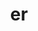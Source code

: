 ---
title: "er"
layout: cache
categories: [package, develop-2024-12-01]
meta: {"versions": ["0.5.0"], "compilers": ["gcc@=11.1.0", "gcc@=11.4.0", "gcc@=7.5.0", "gcc@=9.4.0", "oneapi@=2024.2.1"], "oss": ["ubuntu18.04", "ubuntu20.04", "ubuntu22.04"], "platforms": ["linux"], "targets": ["neoverse_v1", "neoverse_v2", "ppc64le", "x86_64_v3"], "stacks": ["data-vis-sdk", "e4s", "e4s-neoverse-v2", "e4s-neoverse_v1", "e4s-oneapi", "e4s-power", "radiuss", "root"], "num_specs": 12, "num_specs_by_stack": {"radiuss": 1, "root": 12, "e4s-power": 1, "data-vis-sdk": 1, "e4s-neoverse_v1": 2, "e4s-neoverse-v2": 2, "e4s": 2, "e4s-oneapi": 3}}
spec_details: [{"hash": "rixh6rj4wmyxnsdbyegrynphg4uphasw", "compiler": "gcc@=7.5.0", "versions": ["0.5.0"], "os": "ubuntu18.04", "platform": "linux", "target": "x86_64_v3", "variants": ["build_system=cmake", "build_type=Release", "generator=make", "~ipo", "+shared"], "stacks": ["radiuss", "root"], "size": "-", "tarball": "https://binaries.spack.io/develop-2024-12-01/build_cache/linux-ubuntu18.04-x86_64_v3/gcc-7.5.0/er-0.5.0/linux-ubuntu18.04-x86_64_v3-gcc-7.5.0-er-0.5.0-rixh6rj4wmyxnsdbyegrynphg4uphasw.spack"}, {"hash": "awgq2niv2azce2noauylwg2zznptlaor", "compiler": "gcc@=9.4.0", "versions": ["0.5.0"], "os": "ubuntu20.04", "platform": "linux", "target": "ppc64le", "variants": ["build_system=cmake", "build_type=Release", "generator=make", "~ipo", "+shared"], "stacks": ["root", "e4s-power"], "size": "-", "tarball": "https://binaries.spack.io/develop-2024-12-01/build_cache/linux-ubuntu20.04-ppc64le/gcc-9.4.0/er-0.5.0/linux-ubuntu20.04-ppc64le-gcc-9.4.0-er-0.5.0-awgq2niv2azce2noauylwg2zznptlaor.spack"}, {"hash": "snive5avylhb6dsjkgkdfac7sqzmw3tt", "compiler": "gcc@=11.1.0", "versions": ["0.5.0"], "os": "ubuntu20.04", "platform": "linux", "target": "x86_64_v3", "variants": ["build_system=cmake", "build_type=Release", "generator=make", "~ipo", "+shared"], "stacks": ["data-vis-sdk", "root"], "size": "-", "tarball": "https://binaries.spack.io/develop-2024-12-01/build_cache/linux-ubuntu20.04-x86_64_v3/gcc-11.1.0/er-0.5.0/linux-ubuntu20.04-x86_64_v3-gcc-11.1.0-er-0.5.0-snive5avylhb6dsjkgkdfac7sqzmw3tt.spack"}, {"hash": "5uktnjd3zlfw34pihemi3hsmntotgs2n", "compiler": "gcc@=11.4.0", "versions": ["0.5.0"], "os": "ubuntu22.04", "platform": "linux", "target": "neoverse_v1", "variants": ["build_system=cmake", "build_type=Release", "generator=make", "~ipo", "+shared"], "stacks": ["e4s-neoverse_v1", "root"], "size": "-", "tarball": "https://binaries.spack.io/develop-2024-12-01/build_cache/linux-ubuntu22.04-neoverse_v1/gcc-11.4.0/er-0.5.0/linux-ubuntu22.04-neoverse_v1-gcc-11.4.0-er-0.5.0-5uktnjd3zlfw34pihemi3hsmntotgs2n.spack"}, {"hash": "xlnresksd5kgrlntc6vtdwshgukvsfmg", "compiler": "gcc@=11.4.0", "versions": ["0.5.0"], "os": "ubuntu22.04", "platform": "linux", "target": "neoverse_v1", "variants": ["build_system=cmake", "build_type=Release", "generator=make", "~ipo", "+shared"], "stacks": ["e4s-neoverse_v1", "root"], "size": "-", "tarball": "https://binaries.spack.io/develop-2024-12-01/build_cache/linux-ubuntu22.04-neoverse_v1/gcc-11.4.0/er-0.5.0/linux-ubuntu22.04-neoverse_v1-gcc-11.4.0-er-0.5.0-xlnresksd5kgrlntc6vtdwshgukvsfmg.spack"}, {"hash": "kxc5apb3geccskduwb5knvq3lcze7xlk", "compiler": "gcc@=11.4.0", "versions": ["0.5.0"], "os": "ubuntu22.04", "platform": "linux", "target": "neoverse_v2", "variants": ["build_system=cmake", "build_type=Release", "generator=make", "~ipo", "+shared"], "stacks": ["root", "e4s-neoverse-v2"], "size": "-", "tarball": "https://binaries.spack.io/develop-2024-12-01/build_cache/linux-ubuntu22.04-neoverse_v2/gcc-11.4.0/er-0.5.0/linux-ubuntu22.04-neoverse_v2-gcc-11.4.0-er-0.5.0-kxc5apb3geccskduwb5knvq3lcze7xlk.spack"}, {"hash": "y7g3lqck72y7mpib2qc7k3tpsm47r5w4", "compiler": "gcc@=11.4.0", "versions": ["0.5.0"], "os": "ubuntu22.04", "platform": "linux", "target": "neoverse_v2", "variants": ["build_system=cmake", "build_type=Release", "generator=make", "~ipo", "+shared"], "stacks": ["root", "e4s-neoverse-v2"], "size": "-", "tarball": "https://binaries.spack.io/develop-2024-12-01/build_cache/linux-ubuntu22.04-neoverse_v2/gcc-11.4.0/er-0.5.0/linux-ubuntu22.04-neoverse_v2-gcc-11.4.0-er-0.5.0-y7g3lqck72y7mpib2qc7k3tpsm47r5w4.spack"}, {"hash": "du2nhxrsqbwb4edkfajd7bqqhytmbiaq", "compiler": "gcc@=11.4.0", "versions": ["0.5.0"], "os": "ubuntu22.04", "platform": "linux", "target": "x86_64_v3", "variants": ["build_system=cmake", "build_type=Release", "generator=make", "~ipo", "+shared"], "stacks": ["e4s", "root"], "size": "-", "tarball": "https://binaries.spack.io/develop-2024-12-01/build_cache/linux-ubuntu22.04-x86_64_v3/gcc-11.4.0/er-0.5.0/linux-ubuntu22.04-x86_64_v3-gcc-11.4.0-er-0.5.0-du2nhxrsqbwb4edkfajd7bqqhytmbiaq.spack"}, {"hash": "4coztdkibiqtra6b4ic3s37ghgqr5xdp", "compiler": "gcc@=11.4.0", "versions": ["0.5.0"], "os": "ubuntu22.04", "platform": "linux", "target": "x86_64_v3", "variants": ["build_system=cmake", "build_type=Release", "generator=make", "~ipo", "+shared"], "stacks": ["e4s", "root"], "size": "-", "tarball": "https://binaries.spack.io/develop-2024-12-01/build_cache/linux-ubuntu22.04-x86_64_v3/gcc-11.4.0/er-0.5.0/linux-ubuntu22.04-x86_64_v3-gcc-11.4.0-er-0.5.0-4coztdkibiqtra6b4ic3s37ghgqr5xdp.spack"}, {"hash": "xin24vu3bofbn77nnrbe4qgrrpczx4fw", "compiler": "oneapi@=2024.2.1", "versions": ["0.5.0"], "os": "ubuntu22.04", "platform": "linux", "target": "x86_64_v3", "variants": ["build_system=cmake", "build_type=Release", "generator=make", "~ipo", "+shared"], "stacks": ["e4s-oneapi", "root"], "size": "-", "tarball": "https://binaries.spack.io/develop-2024-12-01/build_cache/linux-ubuntu22.04-x86_64_v3/oneapi-2024.2.1/er-0.5.0/linux-ubuntu22.04-x86_64_v3-oneapi-2024.2.1-er-0.5.0-xin24vu3bofbn77nnrbe4qgrrpczx4fw.spack"}, {"hash": "i4sw6mzykt7rn6gwmb2emqbe6lhavaq6", "compiler": "oneapi@=2024.2.1", "versions": ["0.5.0"], "os": "ubuntu22.04", "platform": "linux", "target": "x86_64_v3", "variants": ["build_system=cmake", "build_type=Release", "generator=make", "~ipo", "+shared"], "stacks": ["e4s-oneapi", "root"], "size": "-", "tarball": "https://binaries.spack.io/develop-2024-12-01/build_cache/linux-ubuntu22.04-x86_64_v3/oneapi-2024.2.1/er-0.5.0/linux-ubuntu22.04-x86_64_v3-oneapi-2024.2.1-er-0.5.0-i4sw6mzykt7rn6gwmb2emqbe6lhavaq6.spack"}, {"hash": "joqqzt5mhwhkvsqocriweruif322yezt", "compiler": "oneapi@=2024.2.1", "versions": ["0.5.0"], "os": "ubuntu22.04", "platform": "linux", "target": "x86_64_v3", "variants": ["build_system=cmake", "build_type=Release", "generator=make", "~ipo", "+shared"], "stacks": ["e4s-oneapi", "root"], "size": "-", "tarball": "https://binaries.spack.io/develop-2024-12-01/build_cache/linux-ubuntu22.04-x86_64_v3/oneapi-2024.2.1/er-0.5.0/linux-ubuntu22.04-x86_64_v3-oneapi-2024.2.1-er-0.5.0-joqqzt5mhwhkvsqocriweruif322yezt.spack"}]
---